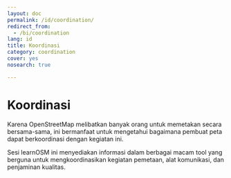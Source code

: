 ```yaml
---
layout: doc
permalink: /id/coordination/
redirect_from:
  - /bi/coordination
lang: id
title: Koordinasi
category: coordination
cover: yes
nosearch: true

---
```


Koordinasi
============

Karena OpenStreetMap melibatkan banyak orang untuk memetakan secara
bersama-sama, ini bermanfaat untuk mengetahui bagaimana pembuat
peta dapat berkoordinasi dengan kegiatan ini.

Sesi learnOSM ini menyediakan informasi dalam berbagai macam tool
yang berguna untuk mengkoordinasikan kegiatan pemetaan, alat
komunikasi, dan penjaminan kualitas.


